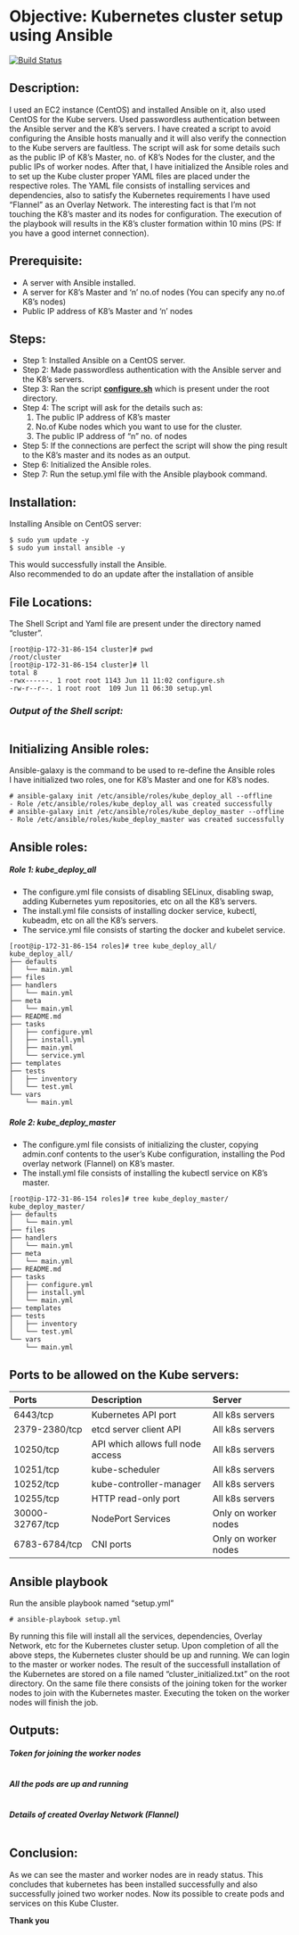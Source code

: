 <h1 class="code-line" data-line-start=0 data-line-end=1 ><a id="Objective_Kubernetes_cluster_setup_using_Ansible_0"></a>Objective: Kubernetes cluster setup using Ansible</h1>
<p class="has-line-data" data-line-start="2" data-line-end="3"><a href="https://travis-ci.org/joemccann/dillinger"><img src="https://travis-ci.org/joemccann/dillinger.svg?branch=master" alt="Build Status"></a></p>
<h2 class="code-line" data-line-start=3 data-line-end=4 ><a id="Description_3"></a>Description:</h2>
<p class="has-line-data" data-line-start="4" data-line-end="5">I used an EC2 instance (CentOS) and installed Ansible on it, also used CentOS for the Kube servers. Used passwordless authentication between the Ansible server and the K8’s servers. I have created a script to avoid configuring the Ansible hosts manually and it will also verify the connection to the Kube servers are faultless. The script will ask for some details such as the public IP of K8’s Master, no. of K8’s Nodes for the cluster, and the public IPs of worker nodes. After that, I have initialized the Ansible roles and to set up the Kube cluster proper YAML files are placed under the respective roles. The YAML file consists of installing services and dependencies, also to satisfy the Kubernetes requirements I have used “Flannel” as an Overlay Network. The interesting fact is that I’m not touching the K8’s master and its nodes for configuration. The execution of the playbook will results in the K8’s cluster formation within 10 mins (PS: If you have a good internet connection).</p>
<h2 class="code-line" data-line-start=7 data-line-end=8 ><a id="Prerequisite_7"></a>Prerequisite:</h2>
<ul>
<li class="has-line-data" data-line-start="9" data-line-end="10">A server with Ansible installed.</li>
<li class="has-line-data" data-line-start="10" data-line-end="11">A server for K8’s Master and ‘n’ no.of nodes (You can specify any no.of K8’s nodes)</li>
<li class="has-line-data" data-line-start="11" data-line-end="13">Public IP address of K8’s Master and ‘n’ nodes</li>
</ul>
<h2 class="code-line" data-line-start=13 data-line-end=14 ><a id="Steps_13"></a>Steps:</h2>
<ul>
<li class="has-line-data" data-line-start="15" data-line-end="16">Step 1: Installed Ansible on a CentOS server.</li>
<li class="has-line-data" data-line-start="16" data-line-end="17">Step 2: Made passwordless authentication with the Ansible server and the K8’s servers.</li>
<li class="has-line-data" data-line-start="17" data-line-end="18">Step 3: Ran the script <strong><a href="http://configure.sh">configure.sh</a></strong> which is present under the root directory.</li>
<li class="has-line-data" data-line-start="18" data-line-end="22">Step 4: The script will ask for the details such as:
<ol>
<li class="has-line-data" data-line-start="19" data-line-end="20">The public IP address of K8’s master</li>
<li class="has-line-data" data-line-start="20" data-line-end="21">No.of Kube nodes which you want to use for the cluster.</li>
<li class="has-line-data" data-line-start="21" data-line-end="22">The public IP address of “n” no. of nodes</li>
</ol>
</li>
<li class="has-line-data" data-line-start="22" data-line-end="23">Step 5: If the connections are perfect the script will show the ping result to the K8’s master and its nodes as an output.</li>
<li class="has-line-data" data-line-start="23" data-line-end="24">Step 6: Initialized the Ansible roles.</li>
<li class="has-line-data" data-line-start="24" data-line-end="26">Step 7: Run the setup.yml file with the Ansible playbook command.</li>
</ul>
<h2 class="code-line" data-line-start=26 data-line-end=27 ><a id="Installation_26"></a>Installation:</h2>
<p class="has-line-data" data-line-start="28" data-line-end="29">Installing Ansible on CentOS server:</p>
<pre><code class="has-line-data" data-line-start="30" data-line-end="33" class="language-sh">$ sudo yum update -y
$ sudo yum install ansible -y
</code></pre>
<p class="has-line-data" data-line-start="33" data-line-end="35">This would successfully install the Ansible.<br>
Also recommended to do an update after the installation of ansible</p>
<h2 class="code-line" data-line-start=36 data-line-end=37 ><a id="File_Locations_36"></a>File Locations:</h2>
<p class="has-line-data" data-line-start="38" data-line-end="39">The Shell Script and Yaml file are present under the directory named “cluster”.</p>
<pre><code class="has-line-data" data-line-start="40" data-line-end="47" class="language-sh">[root@ip-<span class="hljs-number">172</span>-<span class="hljs-number">31</span>-<span class="hljs-number">86</span>-<span class="hljs-number">154</span> cluster]<span class="hljs-comment"># pwd</span>
/root/cluster
[root@ip-<span class="hljs-number">172</span>-<span class="hljs-number">31</span>-<span class="hljs-number">86</span>-<span class="hljs-number">154</span> cluster]<span class="hljs-comment"># ll</span>
total <span class="hljs-number">8</span>
-rwx------. <span class="hljs-number">1</span> root root <span class="hljs-number">1143</span> Jun <span class="hljs-number">11</span> <span class="hljs-number">11</span>:<span class="hljs-number">02</span> configure.sh
-rw-r--r--. <span class="hljs-number">1</span> root root  <span class="hljs-number">109</span> Jun <span class="hljs-number">11</span> <span class="hljs-number">06</span>:<span class="hljs-number">30</span> setup.yml
</code></pre>
<h3 class="code-line" data-line-start=48 data-line-end=49 ><a id="Output_of_the_Shell_script_48"></a><strong><em>Output of the Shell script:</em></strong></h3>
<p class="has-line-data" data-line-start="50" data-line-end="51"><img src="Screenshots/Shell_Script_Output.png" alt=""></p>
<h2 class="code-line" data-line-start=52 data-line-end=53 ><a id="Initializing_Ansible_roles_52"></a>Initializing Ansible roles:</h2>
<p class="has-line-data" data-line-start="54" data-line-end="56">Ansible-galaxy is the command to be used to re-define the Ansible roles<br>
I have initialized two roles, one for K8’s Master and one for K8’s nodes.</p>
<pre><code class="has-line-data" data-line-start="57" data-line-end="62" class="language-sh"><span class="hljs-comment"># ansible-galaxy init /etc/ansible/roles/kube_deploy_all --offline</span>
- Role /etc/ansible/roles/kube_deploy_all was created successfully
<span class="hljs-comment"># ansible-galaxy init /etc/ansible/roles/kube_deploy_master --offline</span>
- Role /etc/ansible/roles/kube_deploy_master was created successfully
</code></pre>
<h2 class="code-line" data-line-start=63 data-line-end=64 ><a id="Ansible_roles_63"></a>Ansible roles:</h2>
<h5 class="code-line" data-line-start=64 data-line-end=65 ><a id="Role_1_kube_deploy_all_64"></a>Role 1: kube_deploy_all</h5>
<ul>
<li class="has-line-data" data-line-start="65" data-line-end="66">The configure.yml file consists of disabling SELinux, disabling swap, adding Kubernetes yum repositories, etc on all the K8’s servers.</li>
<li class="has-line-data" data-line-start="66" data-line-end="67">The install.yml file consists of installing docker service, kubectl, kubeadm, etc on all the K8’s servers.</li>
<li class="has-line-data" data-line-start="67" data-line-end="68">The service.yml file consists of starting the docker and kubelet service.</li>
</ul>
<pre><code class="has-line-data" data-line-start="69" data-line-end="91" class="language-sh">[root@ip-<span class="hljs-number">172</span>-<span class="hljs-number">31</span>-<span class="hljs-number">86</span>-<span class="hljs-number">154</span> roles]<span class="hljs-comment"># tree kube_deploy_all/</span>
kube_deploy_all/
├── defaults
│   └── main.yml
├── files
├── handlers
│   └── main.yml
├── meta
│   └── main.yml
├── README.md
├── tasks
│   ├── configure.yml
│   ├── install.yml
│   ├── main.yml
│   └── service.yml
├── templates
├── tests
│   ├── inventory
│   └── test.yml
└── vars
    └── main.yml
</code></pre>
<h5 class="code-line" data-line-start=92 data-line-end=93 ><a id="Role_2_kube_deploy_master_92"></a>Role 2: kube_deploy_master</h5>
<ul>
<li class="has-line-data" data-line-start="93" data-line-end="94">The configure.yml file consists of initializing the cluster, copying admin.conf contents to the user’s Kube configuration, installing the Pod overlay network (Flannel) on K8’s master.</li>
<li class="has-line-data" data-line-start="94" data-line-end="96">The install.yml file consists of installing the kubectl service on K8’s master.</li>
</ul>
<pre><code class="has-line-data" data-line-start="97" data-line-end="118" class="language-sh">[root@ip-<span class="hljs-number">172</span>-<span class="hljs-number">31</span>-<span class="hljs-number">86</span>-<span class="hljs-number">154</span> roles]<span class="hljs-comment"># tree kube_deploy_master/</span>
kube_deploy_master/
├── defaults
│   └── main.yml
├── files
├── handlers
│   └── main.yml
├── meta
│   └── main.yml
├── README.md
├── tasks
│   ├── configure.yml
│   ├── install.yml
│   └── main.yml
├── templates
├── tests
│   ├── inventory
│   └── test.yml
└── vars
    └── main.yml
</code></pre>
<h2 class="code-line" data-line-start=118 data-line-end=119 ><a id="Ports_to_be_allowed_on_the_Kube_servers_118"></a>Ports to be allowed on the Kube servers:</h2>
<table class="table table-striped table-bordered">
<thead>
<tr>
<th style="text-align:left">Ports</th>
<th style="text-align:left">Description</th>
<th style="text-align:left">Server</th>
</tr>
</thead>
<tbody>
<tr>
<td style="text-align:left">6443/tcp</td>
<td style="text-align:left">Kubernetes API port</td>
<td style="text-align:left">All k8s servers</td>
</tr>
<tr>
<td style="text-align:left">2379-2380/tcp</td>
<td style="text-align:left">etcd server client API</td>
<td style="text-align:left">All k8s servers</td>
</tr>
<tr>
<td style="text-align:left">10250/tcp</td>
<td style="text-align:left">API which allows full node access</td>
<td style="text-align:left">All k8s servers</td>
</tr>
<tr>
<td style="text-align:left">10251/tcp</td>
<td style="text-align:left">kube-scheduler</td>
<td style="text-align:left">All k8s servers</td>
</tr>
<tr>
<td style="text-align:left">10252/tcp</td>
<td style="text-align:left">kube-controller-manager</td>
<td style="text-align:left">All k8s servers</td>
</tr>
<tr>
<td style="text-align:left">10255/tcp</td>
<td style="text-align:left">HTTP read-only port</td>
<td style="text-align:left">All k8s servers</td>
</tr>
<tr>
<td style="text-align:left">30000-32767/tcp</td>
<td style="text-align:left">NodePort Services</td>
<td style="text-align:left">Only on worker nodes</td>
</tr>
<tr>
<td style="text-align:left">6783-6784/tcp</td>
<td style="text-align:left">CNI ports</td>
<td style="text-align:left">Only on worker nodes</td>
</tr>
</tbody>
</table>
<h2 class="code-line" data-line-start=130 data-line-end=131 ><a id="Ansible_playbook_130"></a>Ansible playbook</h2>
<p class="has-line-data" data-line-start="132" data-line-end="133">Run the ansible playbook named “setup.yml”</p>
<pre><code class="has-line-data" data-line-start="135" data-line-end="137" class="language-sh"><span class="hljs-comment"># ansible-playbook setup.yml</span>
</code></pre>
<p class="has-line-data" data-line-start="137" data-line-end="138">By running this file will install all the services, dependencies, Overlay Network, etc for the Kubernetes cluster setup. Upon completion of all the above steps, the Kubernetes cluster should be up and running. We can login to the master or worker nodes. The result of the successfull installation of the Kubernetes are stored on a file named “cluster_initialized.txt” on the root directory. On the same file there consists of the joining token for the worker nodes to join with the Kubernetes master. Executing the token on the worker nodes will finish the job.</p>
<h2 class="code-line" data-line-start=139 data-line-end=140 ><a id="Outputs_139"></a>Outputs:</h2>
<h4 class="code-line" data-line-start=141 data-line-end=142 ><a id="Token_for_joining_the_worker_nodes_141"></a><strong><em>Token for joining the worker nodes</em></strong></h4>
<p class="has-line-data" data-line-start="143" data-line-end="144"><img src="Screenshots/Successful_Output.png" alt=""></p>
<h4 class="code-line" data-line-start=145 data-line-end=146 ><a id="All_the_pods_are_up_and_running_145"></a><strong><em>All the pods are up and running</em></strong></h4>
<p class="has-line-data" data-line-start="147" data-line-end="148"><img src="Screenshots/K8s_cluster_Output.png" alt=""></p>
<h4 class="code-line" data-line-start=149 data-line-end=150 ><a id="Details_of_created_Overlay_Network_Flannel_149"></a><strong><em>Details of created Overlay Network (Flannel)</em></strong></h4>
<p class="has-line-data" data-line-start="151" data-line-end="152"><img src="Screenshots/Flannel.png" alt=""></p>
<h2 class="code-line" data-line-start=154 data-line-end=155 ><a id="Conclusion_154"></a>Conclusion:</h2>
<p class="has-line-data" data-line-start="155" data-line-end="156">As we can see the master and worker nodes are in ready status. This concludes that kubernetes has been installed successfully and also successfully joined two worker nodes. Now its possible to create pods and services on this Kube Cluster.</p>
<p class="has-line-data" data-line-start="157" data-line-end="158"><strong>Thank you</strong></p>
